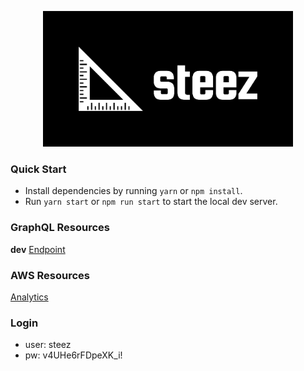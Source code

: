 <p align="center">
    <img src="assets/logo.png" width="400" />
</p>

### Quick Start

- Install dependencies by running `yarn` or `npm install`.
- Run `yarn start` or `npm run start` to start the local dev server.

### GraphQL Resources

**dev**
[Endpoint](https://cpjvjdgvqvhyppss7d24aywwam.appsync-api.us-east-1.amazonaws.com/graphql)

### AWS Resources

[Analytics](https://us-east-1.console.aws.amazon.com/pinpoint/home/?region=us-east-1#/apps/bdf070e5d60b4d70a89d999d419f7ef5/analytics/overview)

### Login

- user: steez
- pw: v4UHe6rFDpeXK_i!
